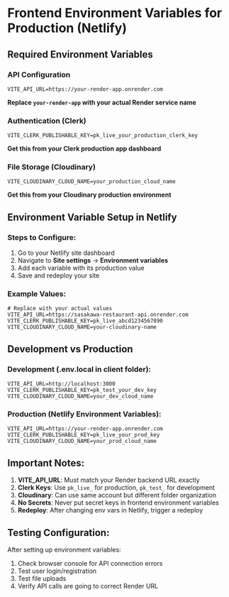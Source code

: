 # Frontend Environment Variables for Production (Netlify)

## Required Environment Variables

### API Configuration
```env
VITE_API_URL=https://your-render-app.onrender.com
```
**Replace `your-render-app` with your actual Render service name**

### Authentication (Clerk)
```env
VITE_CLERK_PUBLISHABLE_KEY=pk_live_your_production_clerk_key
```
**Get this from your Clerk production app dashboard**

### File Storage (Cloudinary)
```env
VITE_CLOUDINARY_CLOUD_NAME=your_production_cloud_name
```
**Get this from your Cloudinary production environment**

## Environment Variable Setup in Netlify

### Steps to Configure:
1. Go to your Netlify site dashboard
2. Navigate to **Site settings** → **Environment variables**
3. Add each variable with its production value
4. Save and redeploy your site

### Example Values:
```env
# Replace with your actual values
VITE_API_URL=https://sasakawa-restaurant-api.onrender.com
VITE_CLERK_PUBLISHABLE_KEY=pk_live_abcd1234567890
VITE_CLOUDINARY_CLOUD_NAME=your-cloudinary-name
```

## Development vs Production

### Development (.env.local in client folder):
```env
VITE_API_URL=http://localhost:3000
VITE_CLERK_PUBLISHABLE_KEY=pk_test_your_dev_key
VITE_CLOUDINARY_CLOUD_NAME=your_dev_cloud_name
```

### Production (Netlify Environment Variables):
```env
VITE_API_URL=https://your-render-app.onrender.com
VITE_CLERK_PUBLISHABLE_KEY=pk_live_your_prod_key
VITE_CLOUDINARY_CLOUD_NAME=your_prod_cloud_name
```

## Important Notes:

1. **VITE_API_URL**: Must match your Render backend URL exactly
2. **Clerk Keys**: Use `pk_live_` for production, `pk_test_` for development
3. **Cloudinary**: Can use same account but different folder organization
4. **No Secrets**: Never put secret keys in frontend environment variables
5. **Redeploy**: After changing env vars in Netlify, trigger a redeploy

## Testing Configuration:

After setting up environment variables:
1. Check browser console for API connection errors
2. Test user login/registration
3. Test file uploads
4. Verify API calls are going to correct Render URL
